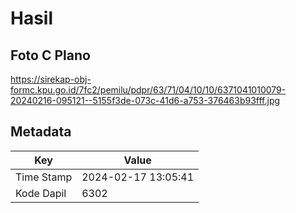 # Hasil

## Foto C Plano

https://sirekap-obj-formc.kpu.go.id/7fc2/pemilu/pdpr/63/71/04/10/10/6371041010079-20240216-095121--5155f3de-073c-41d6-a753-376463b93fff.jpg


## Metadata

| Key        | Value               |
| ---------- | ------------------- |
| Time Stamp | 2024-02-17 13:05:41 |
| Kode Dapil | 6302                |



